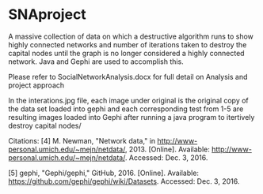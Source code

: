 # SNAproject
A massive collection of data on which a destructive algorithm runs to show highly connected networks and number of iterations taken to destroy the capital nodes until the graph is no longer considered a highly connected network. Java and Gephi are used to accomplish this.

Please refer to SocialNetworkAnalysis.docx for full detail on Analysis and project approach 

In the interations.jpg file, each image under original is the original copy of the data set loaded into gephi and each corresponding test from 1-5 are resulting images loaded into Gephi after running a java program to itertively destroy capital nodes/

Citations:
[4]
M. Newman, "Network data," in http://www-personal.umich.edu/~mejn/netdata/, 2013. [Online]. Available: http://www-personal.umich.edu/~mejn/netdata/. Accessed: Dec. 3, 2016.


[5]
gephi, "Gephi/gephi," GitHub, 2016. [Online]. Available: https://github.com/gephi/gephi/wiki/Datasets. Accessed: Dec. 3, 2016.
